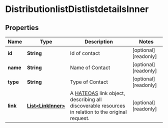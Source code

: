 

# DistributionlistDistlistdetailsInner


## Properties

| Name | Type | Description | Notes |
|------------ | ------------- | ------------- | -------------|
|**id** | **String** | Id of contact |  [optional] [readonly] |
|**name** | **String** | Name of Contact |  [optional] [readonly] |
|**type** | **String** | Type of Contact |  [optional] [readonly] |
|**link** | [**List&lt;LinkInner&gt;**](LinkInner.md) | A [HATEOAS](https://en.wikipedia.org/wiki/HATEOAS) link object, describing all discoverable resources in relation to the original request. |  [optional] [readonly] |



